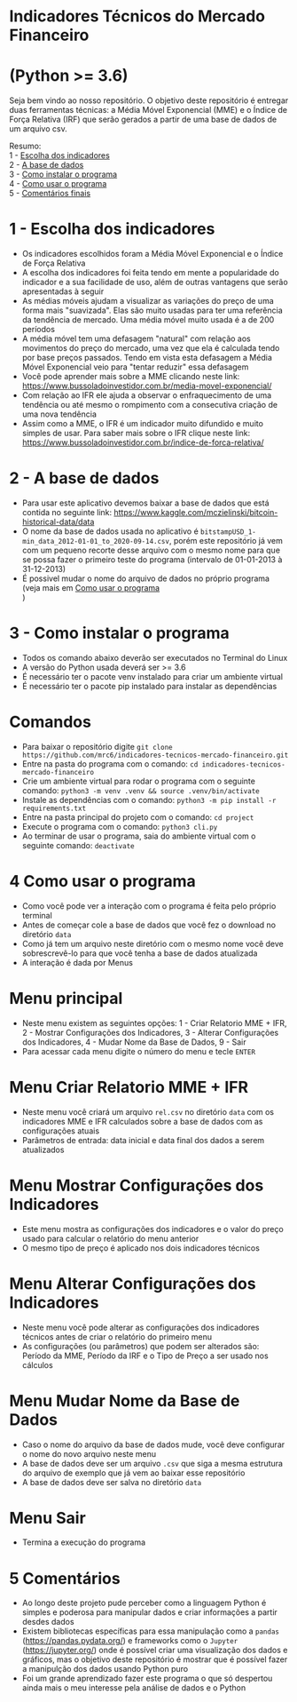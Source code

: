 # Indicadores Técnicos do Mercado Financeiro
# (Python >= 3.6)

Seja bem vindo ao nosso repositório.
O objetivo deste repositório é entregar duas ferramentas técnicas: a Média Móvel Exponencial (MME) e o Índice de Força Relativa (IRF) que serão gerados a partir de uma base de dados de um arquivo csv.

Resumo:<br />
1 - <a href="#ind_choose">Escolha dos indicadores</a><br />
2 - <a href="#data">A base de dados</a><br />
3 - <a href="#how_to_install">Como instalar o programa</a>
<br />
4 - <a href="#how_to_use">Como usar o programa</a><br />
5 - <a href="#comments">Comentários finais</a><br />



# <span id="ind_choose">1</span> - Escolha dos indicadores
- Os indicadores escolhidos foram a Média Móvel Exponencial e o Índice de Força Relativa
- A escolha dos indicadores foi feita tendo em mente a popularidade do indicador e a sua facilidade de uso, além de outras vantagens que serão apresentadas à seguir
- As médias móveis ajudam a visualizar as variações do preço de uma forma mais "suavizada". Elas são muito usadas para ter uma referência da tendência de mercado. Uma média móvel muito usada é a de 200 períodos
- A média móvel tem uma defasagem "natural" com relação aos movimentos do preço do mercado, uma vez que ela é calculada tendo por base preços passados. Tendo em vista esta defasagem a Média Móvel Exponencial veio para "tentar reduzir" essa defasagem
- Você pode aprender mais sobre a MME clicando neste link: https://www.bussoladoinvestidor.com.br/media-movel-exponencial/
- Com relação ao IFR ele ajuda a observar o enfraquecimento de uma tendência ou até mesmo o rompimento com a consecutiva criação de uma nova tendência
- Assim como a MME, o IFR é um indicador muito difundido e muito simples de usar. Para saber mais sobre o IFR clique neste link: https://www.bussoladoinvestidor.com.br/indice-de-forca-relativa/


# <span id="data">2</span> - A base de dados
- Para usar este aplicativo devemos baixar a base de dados que está contida no seguinte link: https://www.kaggle.com/mczielinski/bitcoin-historical-data/data
- O nome da base de dados usada no aplicativo é `bitstampUSD_1-min_data_2012-01-01_to_2020-09-14.csv`, porém este repositório já vem com um pequeno recorte desse arquivo com o mesmo nome para que se possa fazer o primeiro teste do programa (intervalo de 01-01-2013 à 31-12-2013)
- É possivel mudar o nome do arquivo de dados no próprio programa (veja mais em <a href="#how_to_use">Como usar o programa</a><br />)

# <span id="how_to_install">3</span> - Como instalar o programa
- Todos os comando abaixo deverão ser executados no Terminal do Linux
- A versão do Python usada deverá ser >= 3.6
- É necessário ter o pacote venv instalado para criar um ambiente virtual
- É necessário ter o pacote pip instalado para instalar as dependências
# Comandos
- Para baixar o repositório digite `git clone https://github.com/mrc6/indicadores-tecnicos-mercado-financeiro.git`
- Entre na pasta do programa com o comando: `cd indicadores-tecnicos-mercado-financeiro`
- Crie um ambiente virtual para rodar o programa com o seguinte comando: `python3 -m venv .venv && source .venv/bin/activate`
- Instale as dependências com o comando: `python3 -m pip install -r requirements.txt`
- Entre na pasta principal do projeto com o comando: `cd project`
- Execute o programa com o comando: `python3 cli.py`
- Ao terminar de usar o programa, saia do ambiente virtual com o seguinte comando: `deactivate`

# <span id="how_to_use">4</span> Como usar o programa
- Como você pode ver a interação com o programa é feita pelo próprio terminal
- Antes de começar cole a base de dados que você fez o download no diretório `data`
- Como já tem um arquivo neste diretório com o mesmo nome você deve sobrescrevê-lo para que você tenha a base de dados atualizada
- A interação é dada por Menus

# Menu principal
- Neste menu existem as seguintes opções: 1 - Criar Relatorio MME + IFR, 2 - Mostrar Configurações dos Indicadores, 3 - Alterar Configurações dos Indicadores, 4 - Mudar Nome da Base de Dados, 9 - Sair
- Para acessar cada menu digite o número do menu e tecle `ENTER`

# Menu Criar Relatorio MME + IFR
- Neste menu você criará um arquivo `rel.csv`  no diretório `data` com os indicadores MME e IFR calculados sobre a base de dados com as configurações atuais
- Parâmetros de entrada: data inicial e data final dos dados a serem atualizados

# Menu Mostrar Configurações dos Indicadores
- Este menu mostra as configurações dos indicadores e o valor do preço usado para calcular o relatório do menu anterior
- O mesmo tipo de preço é aplicado nos dois indicadores técnicos

# Menu Alterar Configurações dos Indicadores
- Neste menu você pode alterar as configurações dos indicadores técnicos antes de criar o relatório do primeiro menu
- As configurações (ou parâmetros) que podem ser alterados são: Período da MME, Período da IRF e o Tipo de Preço a ser usado nos cálculos

# Menu Mudar Nome da Base de Dados
- Caso o nome do arquivo da base de dados mude, você deve configurar o nome do novo arquivo neste menu
- A base de dados deve ser um arquivo `.csv` que siga a mesma estrutura do arquivo de exemplo que já vem ao baixar esse repositório
- A base de dados deve ser salva no diretório `data`

# Menu Sair
- Termina a execução do programa

# <span id="comments">5</span> Comentários
- Ao longo deste projeto pude perceber como a linguagem Python é simples e poderosa para manipular dados e criar informações a partir desdes dados
- Existem bibliotecas específicas para essa manipulação como a `pandas` (https://pandas.pydata.org/) e frameworks como o `Jupyter` (https://jupyter.org/) onde é possível criar uma visualização dos dados e gráficos, mas o objetivo deste repositório é mostrar que é possível fazer a manipulção dos dados usando Python puro
- Foi um grande aprendizado fazer este programa o que só despertou ainda mais o meu interesse pela análise de dados e o Python
